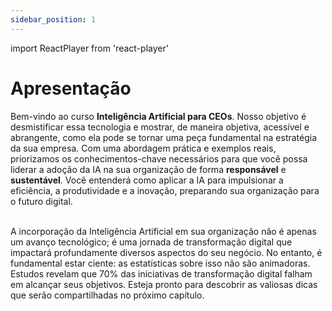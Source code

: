 ```yaml
---
sidebar_position: 1
---
```

import ReactPlayer from 'react-player'

# Apresentação

Bem-vindo ao curso **Inteligência Artificial para CEOs**. Nosso objetivo é desmistificar essa tecnologia e mostrar, de maneira objetiva, acessível e abrangente, como ela pode se tornar uma peça fundamental na estratégia da sua empresa. Com uma abordagem prática e exemplos reais, priorizamos os conhecimentos-chave necessários para que você possa liderar a adoção da IA na sua organização de forma **responsável** e **sustentável**. Você entenderá como aplicar a IA para impulsionar a eficiência, a produtividade e a inovação, preparando sua organização para o futuro digital.

<center>
<ReactPlayer url='https://youtu.be/qVZZFQ-brA4' controls='true' />
</center>
<br />
A incorporação da Inteligência Artificial em sua organização não é apenas um avanço tecnológico; é uma jornada de transformação digital que impactará profundamente diversos aspectos do seu negócio. No entanto, é fundamental estar ciente: as estatísticas sobre isso não são animadoras. Estudos revelam que 70% das iniciativas de transformação digital falham em alcançar seus objetivos. Esteja pronto para descobrir as valiosas dicas que serão compartilhadas no próximo capítulo. 